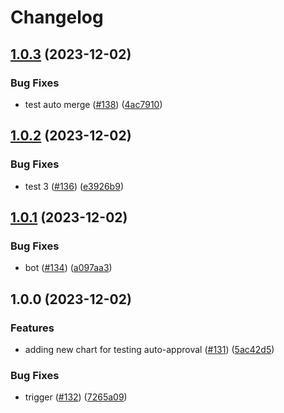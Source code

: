 # Changelog

## [1.0.3](https://github.com/sunggun-yu/meowhq-helm-charts/compare/meowhq-haproxy-v1.0.2...meowhq-haproxy-v1.0.3) (2023-12-02)


### Bug Fixes

* test auto merge ([#138](https://github.com/sunggun-yu/meowhq-helm-charts/issues/138)) ([4ac7910](https://github.com/sunggun-yu/meowhq-helm-charts/commit/4ac79100eb0af6665e5c22128467c9d37ebe0af1))

## [1.0.2](https://github.com/sunggun-yu/meowhq-helm-charts/compare/meowhq-haproxy-v1.0.1...meowhq-haproxy-v1.0.2) (2023-12-02)


### Bug Fixes

* test 3 ([#136](https://github.com/sunggun-yu/meowhq-helm-charts/issues/136)) ([e3926b9](https://github.com/sunggun-yu/meowhq-helm-charts/commit/e3926b9ec520448eab266375aa682dae6a2b318d))

## [1.0.1](https://github.com/sunggun-yu/meowhq-helm-charts/compare/meowhq-haproxy-v1.0.0...meowhq-haproxy-v1.0.1) (2023-12-02)


### Bug Fixes

* bot ([#134](https://github.com/sunggun-yu/meowhq-helm-charts/issues/134)) ([a097aa3](https://github.com/sunggun-yu/meowhq-helm-charts/commit/a097aa3e5a4e1c4813ea517915ef6ad7dfdd93d1))

## 1.0.0 (2023-12-02)


### Features

* adding new chart for testing auto-approval ([#131](https://github.com/sunggun-yu/meowhq-helm-charts/issues/131)) ([5ac42d5](https://github.com/sunggun-yu/meowhq-helm-charts/commit/5ac42d5b0f9962fd5ade4367f7814223ea9116ad))


### Bug Fixes

* trigger ([#132](https://github.com/sunggun-yu/meowhq-helm-charts/issues/132)) ([7265a09](https://github.com/sunggun-yu/meowhq-helm-charts/commit/7265a09eb767a7dfbd2ed4e2aab4b7259cb39f58))
